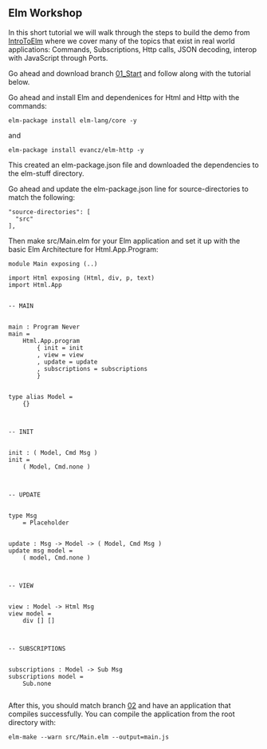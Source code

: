 ## Elm Workshop

In this short tutorial we will walk through the steps to build the demo from [IntroToElm](https://jenningstcj.github.io/IntroToElm/Demos/GoogleMaps/index.html) where we cover many of the topics that exist in real world applications: Commands, Subscriptions, Http calls, JSON decoding, interop with JavaScript through Ports.  

Go ahead and download branch [01_Start](https://github.com/jenningstcj/Elm-Workshop/tree/01_Start) and follow along with the tutorial below.


Go ahead and install Elm and dependenices for Html and Http with the commands:

```
elm-package install elm-lang/core -y 
```

and

```
elm-package install evancz/elm-http -y
```

This created an elm-package.json file and downloaded the dependencies to the elm-stuff directory.

Go ahead and update the elm-package.json line for source-directories to match the following:

```
"source-directories": [
  "src"
],
```

Then make src/Main.elm for your Elm application and set it up with the basic Elm Architecture for Html.App.Program:

```
module Main exposing (..)

import Html exposing (Html, div, p, text)
import Html.App


-- MAIN


main : Program Never
main =
    Html.App.program
        { init = init
        , view = view
        , update = update
        , subscriptions = subscriptions
        }


type alias Model =
    {}



-- INIT


init : ( Model, Cmd Msg )
init =
    ( Model, Cmd.none )



-- UPDATE


type Msg
    = Placeholder


update : Msg -> Model -> ( Model, Cmd Msg )
update msg model =
    ( model, Cmd.none )



-- VIEW


view : Model -> Html Msg
view model =
    div [] []



-- SUBSCRIPTIONS


subscriptions : Model -> Sub Msg
subscriptions model =
    Sub.none


```


After this, you should match branch [02](https://github.com/jenningstcj/Elm-Workshop/tree/02) and have an application that compiles successfully.  You can compile the application from the root directory with:

```
elm-make --warn src/Main.elm --output=main.js
```
